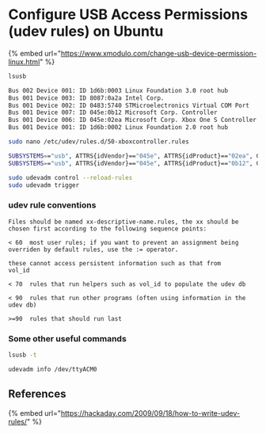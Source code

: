 # Configure USB Access Permissions (udev rules) on Ubuntu

{% embed url="https://www.xmodulo.com/change-usb-device-permission-linux.html" %}

```bash
lsusb
```

```bash
Bus 002 Device 001: ID 1d6b:0003 Linux Foundation 3.0 root hub
Bus 001 Device 003: ID 8087:0a2a Intel Corp. 
Bus 001 Device 002: ID 0483:5740 STMicroelectronics Virtual COM Port
Bus 001 Device 007: ID 045e:0b12 Microsoft Corp. Controller
Bus 001 Device 006: ID 045e:02ea Microsoft Corp. Xbox One S Controller
Bus 001 Device 001: ID 1d6b:0002 Linux Foundation 2.0 root hub
```

```bash
sudo nano /etc/udev/rules.d/50-xboxcontroller.rules
```

```bash
SUBSYSTEMS=="usb", ATTRS{idVendor}=="045e", ATTRS{idProduct}=="02ea", GROUP="users", MODE="0666"
SUBSYSTEMS=="usb", ATTRS{idVendor}=="045e", ATTRS{idProduct}=="0b12", GROUP="users", MODE="0666"
```

```bash
sudo udevadm control --reload-rules
sudo udevadm trigger
```



### udev rule conventions

```
Files should be named xx-descriptive-name.rules, the xx should be
chosen first according to the following sequence points:

< 60  most user rules; if you want to prevent an assignment being
overriden by default rules, use the := operator.

these cannot access persistent information such as that from
vol_id

< 70  rules that run helpers such as vol_id to populate the udev db

< 90  rules that run other programs (often using information in the
udev db)

>=90  rules that should run last
```



### Some other useful commands

```bash
lsusb -t
```



```bash
udevadm info /dev/ttyACM0
```



## References

{% embed url="https://hackaday.com/2009/09/18/how-to-write-udev-rules/" %}

